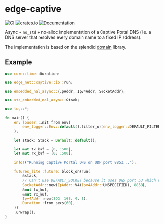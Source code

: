 # edge-captive

[![CI](https://github.com/ivmarkov/edge-net/actions/workflows/ci.yml/badge.svg)](https://github.com/ivmarkov/edge-net/actions/workflows/ci.yml)
![crates.io](https://img.shields.io/crates/v/edge-net.svg)
[![Documentation](https://docs.rs/edge-net/badge.svg)](https://docs.rs/edge-net)

Async + `no_std` + no-alloc implementation of a Captive Portal DNS (i.e. a DNS server that resolves every domain name to a fixed IP address).

The implementation is based on the splendid [domain](https://github.com/NLnetLabs/domain) library.

## Example

```rust
use core::time::Duration;

use edge_net::captive::io::run;

use embedded_nal_async::{IpAddr, Ipv4Addr, SocketAddr};

use std_embedded_nal_async::Stack;

use log::*;

fn main() {
    env_logger::init_from_env(
        env_logger::Env::default().filter_or(env_logger::DEFAULT_FILTER_ENV, "info"),
    );

    let stack: Stack = Default::default();

    let mut tx_buf = [0; 1500];
    let mut rx_buf = [0; 1500];

    info!("Running Captive Portal DNS on UDP port 8853...");

    futures_lite::future::block_on(run(
        &stack,
        // Can't use DEFAULT_SOCKET because it uses DNS port 53 which needs root
        SocketAddr::new(IpAddr::V4(Ipv4Addr::UNSPECIFIED), 8853),
        &mut tx_buf,
        &mut rx_buf,
        Ipv4Addr::new(192, 168, 0, 1),
        Duration::from_secs(60),
    ))
    .unwrap();
}
```
